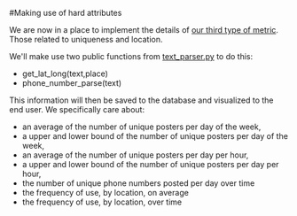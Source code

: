 #Making use of hard attributes

We are now in a place to implement the details of [our third type of metric](our_third_type_of_metric.md).  Those related to uniqueness and location.  

We'll make use two public functions from [text_parser.py](code/investigator/app/text_parser.py) to do this:

* get_lat_long(text,place)
* phone_number_parse(text)

This information will then be saved to the database and visualized to the end user.  We specifically care about:

* an average of the number of unique posters per day of the week,
* a upper and lower bound of the number of unique posters per day of the week,
* an average of the number of unique posters per day per hour,
* a upper and lower bound of the number of unique posters per day per hour,
* the number of unique phone numbers posted per day over time
* the frequency of use, by location, on average
* the frequency of use, by location, over time

